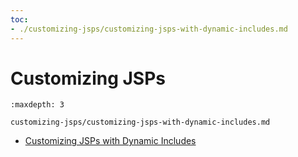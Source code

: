 ```yaml
---
toc:
- ./customizing-jsps/customizing-jsps-with-dynamic-includes.md
---
```

# Customizing JSPs

```{toctree}
:maxdepth: 3

customizing-jsps/customizing-jsps-with-dynamic-includes.md
```

* [Customizing JSPs with Dynamic Includes](./customizing-jsps/customizing-jsps-with-dynamic-includes.md)
